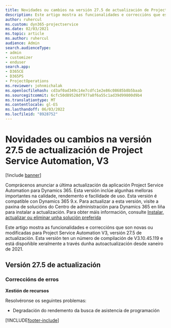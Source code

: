 ```yaml
---
title: Novidades ou cambios na versión 27.5 de actualización de Project Service Automation, Corrección, V3
description: Este artigo mostra as funcionalidades e correccións que están dispoñibles en Project Service Automation, versión 27.5 de actualización, corrección, V3.
author: ruhercul
ms.custom: dyn365-projectservice
ms.date: 02/03/2021
ms.topic: article
ms.author: ruhercul
audience: Admin
search.audienceType:
- admin
- customizer
- enduser
search.app:
- D365CE
- D365PS
- ProjectOperations
ms.reviewer: johnmichalak
ms.openlocfilehash: cd3af0ad349c14e7cdfc1e2e86c08685b8b5baab
ms.sourcegitcommit: 6cfc50d89528df977a8f6a55c1ad39d99800d9b4
ms.translationtype: MT
ms.contentlocale: gl-ES
ms.lasthandoff: 06/03/2022
ms.locfileid: "8928752"
---
```

# <a name="whats-new-or-changed-in-project-service-automation-update-release-275-v3"></a>Novidades ou cambios na versión 27.5 de actualización de Project Service Automation, V3

[!include [banner](../includes/psa-now-project-operations.md)]

Comprácenos anunciar a última actualización da aplicación Project Service Automation para Dynamics 365. Esta versión inclúe algunhas melloras importantes na calidade, rendemento e facilidade de uso. Esta versión é compatible con Dynamics 365 9.x. Para actualizar a esta versión, visite a paxina de solucións do Centro de administración para Dynamics 365 en liña para instalar a actualización. Para obter máis información, consulte [Instalar, actualizar ou eliminar unha solución preferida](/power-platform/admin/install-remove-preferred-solution)

Este artigo mostra as funcionalidades e correccións que son novas ou modificadas para Project Service Automation V3, versión 27.5 de actualización. Esta versión ten un número de compilación de V3.10.45.119 e está dispoñible xeralmente a través dunha autoactualización desde xaneiro de 2021.

## <a name="update-release-275"></a>Versión 27.5 de actualización

### <a name="bug-fixes"></a>Correccións de erros


**Xestión de recursos**

Resolvéronse os seguintes problemas:

- Degradación do rendemento da busca de asistencia de programación


[!INCLUDE[footer-include](../includes/footer-banner.md)]
